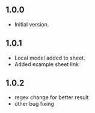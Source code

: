 ## 1.0.0

- Initial version.

## 1.0.1

- Local model added to sheet.
- Added example sheet link

## 1.0.2

- regex change for better result
- other bug fixing
